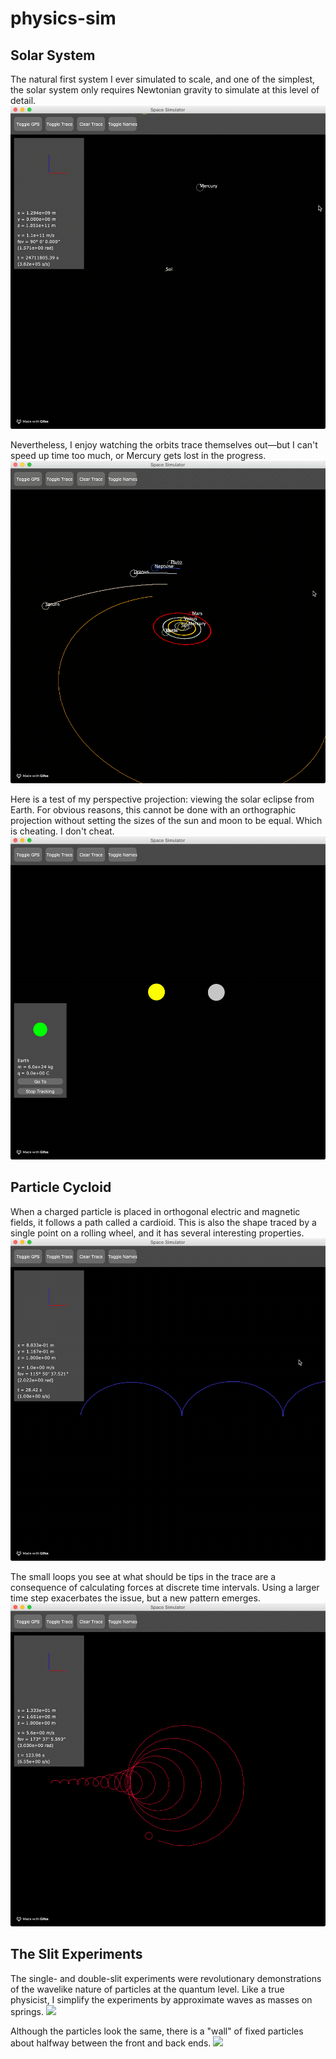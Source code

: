 # physics-sim

## Solar System
The natural first system I ever simulated to scale, and one of the simplest, the solar system only requires Newtonian gravity to simulate at this level of detail.
![](innerPlanets.gif)

Nevertheless, I enjoy watching the orbits trace themselves out—but I can't speed up time too much, or Mercury gets lost in the progress.
![](bigTime.gif)

Here is a test of my perspective projection: viewing the solar eclipse from Earth. For obvious reasons, this cannot be done with an orthographic projection without setting the sizes of the sun and moon to be equal. Which is cheating. I don't cheat.
![](eclipse.gif)

## Particle Cycloid
When a charged particle is placed in orthogonal electric and magnetic fields, it follows a path called a cardioid. This is also the shape traced by a single point on a rolling wheel, and it has several interesting properties.
![](cycloid.gif)

The small loops you see at what should be tips in the trace are a consequence of calculating forces at discrete time intervals. Using a larger time step exacerbates the issue, but a new pattern emerges.
![](donut.gif)

## The Slit Experiments
The single- and double-slit experiments were revolutionary demonstrations of the wavelike nature of particles at the quantum level. Like a true physicist, I simplify the experiments by approximate waves as masses on springs.
![](doubleSlit.gif)

Although the particles look the same, there is a "wall" of fixed particles about halfway between the front and back ends.
![](singleSlit.gif)
